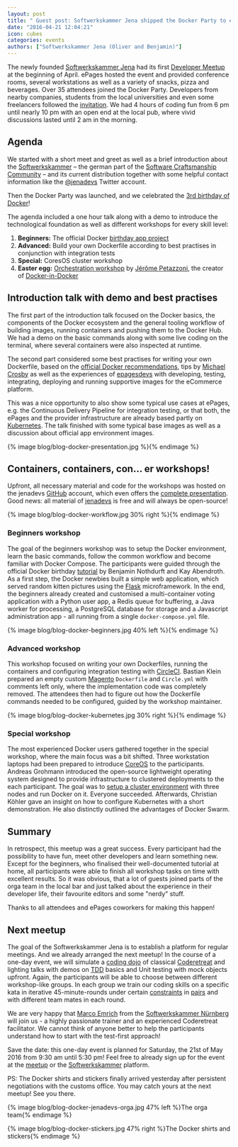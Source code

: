 ```yaml
---
layout: post
title: " Guest post: Softwerkskammer Jena shipped the Docker Party to ePages!"
date: "2016-04-21 12:04:21"
icon: cubes
categories: events
authors: ["Softwerkskammer Jena (Oliver and Benjamin)"]
---
```


The newly founded [Softwerkskammer Jena](http://www.softwerkskammer.org/groups/jena) had its first [Developer Meetup](http://www.meetup.com/jenadevs) at the beginning of April.
ePages hosted the event and provided conference rooms, several workstations as well as a variety of snacks, pizza and beverages.
Over 35 attendees joined the Docker Party.
Developers from nearby companies, students from the local universities and even some freelancers followed the [invitation](https://github.com/jenadevs/jenadevs-meetup-001-docker-party/blob/master/orga/Softwerkskammer_Jena_Developers_Meetup_001_Docker_Party.pdf).
We had 4 hours of coding fun from 6 pm until nearly 10 pm with an open end at the local pub, where vivid discussions lasted until 2 am in the morning.

## Agenda

We started with a short meet and greet as well as a brief introduction about the [Softwerkskammer](http://softwerkskammer.org) – the german part of the [Software Craftsmanship Community](http://manifesto.softwarecraftsmanship.org) – and its current distribution together with some helpful contact information like the [@jenadevs](https://twitter.com/jenadevs) Twitter account.

Then the Docker Party was launched, and we celebrated the [3rd birthday of Docker](https://www.docker.com/community/docker-birthday-3)!

The agenda included a one hour talk along with a demo to introduce the technological foundation as well as different workshops for every skill level:

  1. **Beginners:** The official Docker [birthday app project](https://github.com/jenadevs/docker-birthday-3)
  2. **Advanced:** Build your own Dockerfile according to best practises in conjunction with integration tests 
  3. **Special:** CoresOS cluster workshop
  4. **Easter egg:** [Orchestration workshop](https://github.com/jenadevs/orchestration-workshop) by [Jérôme Petazzoni](https://twitter.com/jpetazzo), the creator of [Docker-in-Docker](https://github.com/jpetazzo/dind) 

## Introduction talk with demo and best practises

The first part of the introduction talk focused on the Docker basics, the components of the Docker ecosystem and the general tooling workflow of building images, running containers and pushing them to the Docker Hub.
We had a demo on the basic commands along with some live coding on the terminal, where several containers were also inspected at runtime.

The second part considered some best practises for writing your own Dockerfile, based on the [official Docker recommendations](https://docs.docker.com/engine/userguide/eng-image/dockerfile_best-practices), tips by [Michael](http://crosbymichael.com/dockerfile-best-practices.html) [Crosby](http://crosbymichael.com/dockerfile-best-practices-take-2.html) as well as the experiences of [epagesdevs](http://twitter.com/epagesdevs) with developing, testing, integrating, deploying and running supportive images for the eCommerce platform.

This was a nice opportunity to also show some typical use cases at ePages, e.g. the Continuous Delivery Pipeline for integration testing, or that both, the ePages and the provider infrastructure are already based partly on [Kubernetes](http://kubernetes.io).
The talk finished with some typical base images as well as a discussion about official app environment images.

{% image blog/blog-docker-presentation.jpg %}{% endimage %}

## Containers, containers, con... er workshops!

Upfront, all necessary material and code for the workshops was hosted on the jenadevs [GitHub](https://github.com/jenadevs) account, which even offers the [complete presentation](https://github.com/jenadevs/jenadevs-meetup-001-docker-party).
Good news: all material of [jenadevs](https://github.com/jenadevs) is free and will always be open-source!

{% image blog/blog-docker-workflow.jpg 30% right %}{% endimage %}

### Beginners workshop

The goal of the beginners workshop was to setup the Docker environment, learn the basic commands, follow the common workflow and become familiar with Docker Compose.
The participants were guided through the official Docker birthday [tutorial](https://github.com/jenadevs/docker-birthday-3/blob/master/tutorial.md) by Benjamin Nothdurft and Kay Abendroth.
As a first step, the Docker newbies built a simple web application, which served random kitten pictures using the [Flask](http://flask.pocoo.org) microframework.
In the end, the beginners already created and customised a multi-container voting application with a Python user app, a Redis queue for buffering, a Java worker for processing, a PostgreSQL database for storage and a Javascript administration app - all running from a single `docker-compose.yml` file.

{% image blog/blog-docker-beginners.jpg 40% left %}{% endimage %}

### Advanced workshop

This workshop focused on writing your own Dockerfiles, running the containers and configuring integration testing with [CircleCI](https://circleci.com).
Bastian Klein prepared an empty custom [Magento](https://magento.com) `Dockerfile` and `Circle.yml` with comments left only, where the implementation code was completely removed.
The attendees then had to figure out how the Dockerfile commands needed to be configured, guided by the workshop maintainer.

{% image blog/blog-docker-kubernetes.jpg 30% right %}{% endimage %}

### Special workshop

The most experienced Docker users gathered together in the special workshop, where the main focus was a bit shifted.
Three workstation laptops had been prepared to introduce [CoreOS](https://coreos.com) to the participants.
Andreas Grohmann introduced the open-source lightweight operating system designed to provide infrastructure to clustered deployments to the each participant.
The goal was to [setup a cluster environment](https://developer.epages.com/blog/2016/01/19/setup-a-coreos-cluster.html#why-use-coreos) with three nodes and run Docker on it.
Everyone succeeded.
Afterwards, Christian Köhler gave an insight on how to configure Kubernetes with a short demonstration.
He also distinctly outlined the advantages of Docker Swarm.

## Summary

In retrospect, this meetup was a great success.
Every participant had the possibility to have fun, meet other developers and learn something new.
Except for the beginners, who finalised their well-documented tutorial at home, all participants were able to finish all workshop tasks on time with excellent results.
So it was obvious, that a lot of guests joined parts of the orga team in the local bar and just talked about the experience in their developer life, their favourite editors and some "nerdy" stuff.

Thanks to all attendees and ePages coworkers for making this happen!

## Next meetup

The goal of the Softwerkskammer Jena is to establish a platform for regular meetings.
And we already arranged the next meetup!
In the course of a one-day event, we will simulate a [coding dojo](http://codingdojo.org) of classical [Coderetreat](http://coderetreat.org) and lighting talks with demos on [TDD](https://en.wikipedia.org/wiki/Test-driven_development) basics and Unit testing with mock objects upfront.
Again, the participants will be able to choose between different workshop-like groups.
In each group we train our coding skills on a specific kata in iterative 45-minute-rounds under certain [constraints](http://coderetreat.org/facilitating/activity-catalog) in [pairs](https://en.wikipedia.org/wiki/Pair_programming) and with different team mates in each round.

We are very happy that [Marco Emrich](https://twitter.com/marcoemrich) from the [Softwerkskammer Nürnberg](https://www.softwerkskammer.org/groups/nuernberg) will join us - a highly passionate trainer and an experienced Coderetreat facilitator.
We cannot think of anyone better to help the participants understand how to start with the test-first approach!

Save the date: this one-day event is planned for Saturday, the 21st of May 2016 from 9:30 am until 5:30 pm!
Feel free to already sign up for the event at the [meetup](http://www.meetup.com/jenadevs) or the [Softwerkskammer](https://www.softwerkskammer.org/groups/jena) platform.

PS: The Docker shirts and stickers finally arrived yesterday after persistent negotiations with the customs office.
You may catch yours at the next meetup!
See you there.

{% image blog/blog-docker-jenadevs-orga.jpg 47% left %}The orga team{% endimage %}

{% image blog/blog-docker-stickers.jpg 47% right %}The Docker shirts and stickers{% endimage %}
